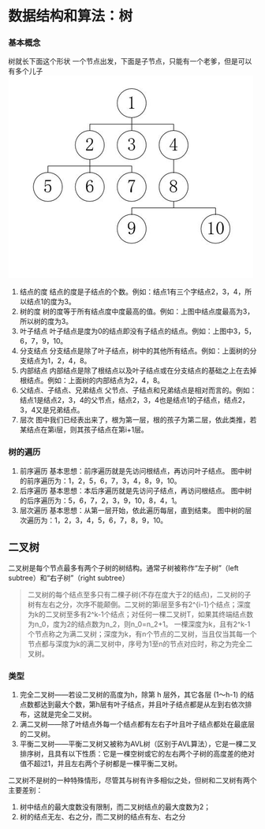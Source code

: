 # 数据结构和算法：树


### 基本概念
树就长下面这个形状
一个节点出发，下面是子节点，只能有一个老爹，但是可以有多个儿子
![树](img/树.jpg)

1. 结点的度
      结点的度是子结点的个数。例如：结点1有三个字结点2，3，4，所以结点1的度为3。
2. 树的度
      树的度等于所有结点度中度最高的值。例如：上图中结点度最高为3，所以树的度为3。
3. 叶子结点
      叶子结点是度为0的结点即没有子结点的结点。例如：上图中3，5，6，7，9，10。
4. 分支结点
      分支结点是除了叶子结点，树中的其他所有结点。例如：上面树的分支结点为1，2，4，8。
5. 内部结点
      内部结点是除了根结点以及叶子结点或在分支结点的基础之上在去掉根结点。例如：上面树的内部结点为2，4，8。
6. 父结点、子结点、兄弟结点
     父节点、子结点和兄弟结点是相对而言的。例如：结点1是结点2，3，4的父节点，结点2，3，4也是结点1的子结点，结点2，3，4又是兄弟结点。
7. 层次
     图中我们已经表出来了，根为第一层，根的孩子为第二层，依此类推，若某结点在第i层，则其孩子结点在第i+1层。

### 树的遍历
1. 前序遍历
      基本思想：前序遍历就是先访问根结点，再访问叶子结点。
      图中树的前序遍历为：1，2，5，6，7，3，4，8，9，10。
2. 后序遍历
基本思想：本后序遍历就是先访问子结点，再访问根结点。
      图中树的后序遍历为：5，6，7，2，3，9，10，8，4，1。
3. 层次遍历
     基本思想：从第一层开始，依此遍历每层，直到结束。
     图中树的层次遍历为：1，2，3，4，5，6，7，8，9，10。


## 二叉树
二叉树是每个节点最多有两个子树的树结构。通常子树被称作“左子树”（left subtree）和“右子树”（right subtree）

>二叉树的每个结点至多只有二棵子树(不存在度大于2的结点)，二叉树的子树有左右之分，次序不能颠倒。二叉树的第i层至多有2^{i-1}个结点；深度为k的二叉树至多有2^k-1个结点；对任何一棵二叉树T，如果其终端结点数为n_0，度为2的结点数为n_2，则n_0=n_2+1。
一棵深度为k，且有2^k-1个节点称之为满二叉树；深度为k，有n个节点的二叉树，当且仅当其每一个节点都与深度为k的满二叉树中，序号为1至n的节点对应时，称之为完全二叉树。

### 类型
1. 完全二叉树——若设二叉树的高度为h，除第 h 层外，其它各层 (1～h-1) 的结点数都达到最大个数，第h层有叶子结点，并且叶子结点都是从左到右依次排布，这就是完全二叉树。
2. 满二叉树——除了叶结点外每一个结点都有左右子叶且叶子结点都处在最底层的二叉树。
3. 平衡二叉树——平衡二叉树又被称为AVL树（区别于AVL算法），它是一棵二叉排序树，且具有以下性质：它是一棵空树或它的左右两个子树的高度差的绝对值不超过1，并且左右两个子树都是一棵平衡二叉树。

二叉树不是树的一种特殊情形，尽管其与树有许多相似之处，但树和二叉树有两个主要差别：
1. 树中结点的最大度数没有限制，而二叉树结点的最大度数为2；
2. 树的结点无左、右之分，而二叉树的结点有左、右之分
